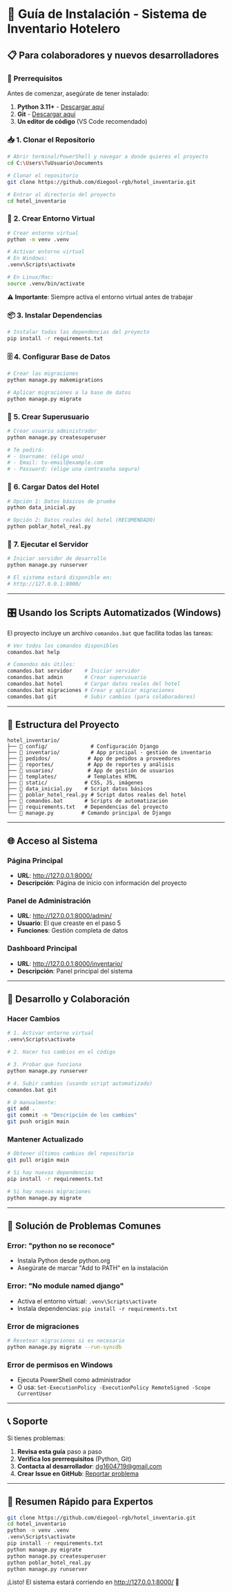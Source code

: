 # 🚀 Guía de Instalación - Sistema de Inventario Hotelero

## 📋 Para colaboradores y nuevos desarrolladores

### 🔧 **Prerrequisitos**

Antes de comenzar, asegúrate de tener instalado:

1. **Python 3.11+** - [Descargar aquí](https://www.python.org/downloads/)
2. **Git** - [Descargar aquí](https://git-scm.com/downloads)
3. **Un editor de código** (VS Code recomendado)

### 📥 **1. Clonar el Repositorio**

```bash
# Abrir terminal/PowerShell y navegar a donde quieres el proyecto
cd C:\Users\TuUsuario\Documents

# Clonar el repositorio
git clone https://github.com/diegool-rgb/hotel_inventario.git

# Entrar al directorio del proyecto
cd hotel_inventario
```

### 🐍 **2. Crear Entorno Virtual**

```bash
# Crear entorno virtual
python -m venv .venv

# Activar entorno virtual
# En Windows:
.venv\Scripts\activate

# En Linux/Mac:
source .venv/bin/activate
```

**⚠️ Importante**: Siempre activa el entorno virtual antes de trabajar

### 📦 **3. Instalar Dependencias**

```bash
# Instalar todas las dependencias del proyecto
pip install -r requirements.txt
```

### 🗄️ **4. Configurar Base de Datos**

```bash
# Crear las migraciones
python manage.py makemigrations

# Aplicar migraciones a la base de datos
python manage.py migrate
```

### 👤 **5. Crear Superusuario**

```bash
# Crear usuario administrador
python manage.py createsuperuser

# Te pedirá:
# - Username: (elige uno)
# - Email: tu-email@example.com
# - Password: (elige una contraseña segura)
```

### 🏨 **6. Cargar Datos del Hotel**

```bash
# Opción 1: Datos básicos de prueba
python data_inicial.py

# Opción 2: Datos reales del hotel (RECOMENDADO)
python poblar_hotel_real.py
```

### 🚀 **7. Ejecutar el Servidor**

```bash
# Iniciar servidor de desarrollo
python manage.py runserver

# El sistema estará disponible en:
# http://127.0.0.1:8000/
```

---

## 🎛️ **Usando los Scripts Automatizados (Windows)**

El proyecto incluye un archivo `comandos.bat` que facilita todas las tareas:

```bash
# Ver todos los comandos disponibles
comandos.bat help

# Comandos más útiles:
comandos.bat servidor    # Iniciar servidor
comandos.bat admin       # Crear superusuario
comandos.bat hotel       # Cargar datos reales del hotel
comandos.bat migraciones # Crear y aplicar migraciones
comandos.bat git         # Subir cambios (para colaboradores)
```

---

## 📁 **Estructura del Proyecto**

```
hotel_inventario/
├── 📁 config/              # Configuración Django
├── 📁 inventario/          # App principal - gestión de inventario
├── 📁 pedidos/            # App de pedidos a proveedores
├── 📁 reportes/           # App de reportes y análisis
├── 📁 usuarios/           # App de gestión de usuarios
├── 📁 templates/          # Templates HTML
├── 📁 static/            # CSS, JS, imágenes
├── 📄 data_inicial.py    # Script datos básicos
├── 📄 poblar_hotel_real.py # Script datos reales del hotel
├── 📄 comandos.bat       # Scripts de automatización
├── 📄 requirements.txt   # Dependencias del proyecto
└── 📄 manage.py         # Comando principal de Django
```

---

## 🌐 **Acceso al Sistema**

### **Página Principal**
- **URL**: http://127.0.0.1:8000/
- **Descripción**: Página de inicio con información del proyecto

### **Panel de Administración**
- **URL**: http://127.0.0.1:8000/admin/
- **Usuario**: El que creaste en el paso 5
- **Funciones**: Gestión completa de datos

### **Dashboard Principal**
- **URL**: http://127.0.0.1:8000/inventario/
- **Descripción**: Panel principal del sistema

---

## 🔧 **Desarrollo y Colaboración**

### **Hacer Cambios**

```bash
# 1. Activar entorno virtual
.venv\Scripts\activate

# 2. Hacer tus cambios en el código

# 3. Probar que funciona
python manage.py runserver

# 4. Subir cambios (usando script automatizado)
comandos.bat git

# O manualmente:
git add .
git commit -m "Descripción de los cambios"
git push origin main
```

### **Mantener Actualizado**

```bash
# Obtener últimos cambios del repositorio
git pull origin main

# Si hay nuevas dependencias
pip install -r requirements.txt

# Si hay nuevas migraciones
python manage.py migrate
```

---

## 🚨 **Solución de Problemas Comunes**

### **Error: "python no se reconoce"**
- Instala Python desde python.org
- Asegúrate de marcar "Add to PATH" en la instalación

### **Error: "No module named django"**
- Activa el entorno virtual: `.venv\Scripts\activate`
- Instala dependencias: `pip install -r requirements.txt`

### **Error de migraciones**
```bash
# Resetear migraciones si es necesario
python manage.py migrate --run-syncdb
```

### **Error de permisos en Windows**
- Ejecuta PowerShell como administrador
- O usa: `Set-ExecutionPolicy -ExecutionPolicy RemoteSigned -Scope CurrentUser`

---

## 📞 **Soporte**

Si tienes problemas:

1. **Revisa esta guía** paso a paso
2. **Verifica los prerrequisitos** (Python, Git)
3. **Contacta al desarrollador**: dg1604719@gmail.com
4. **Crear Issue en GitHub**: [Reportar problema](https://github.com/diegool-rgb/hotel_inventario/issues)

---

## 🎯 **Resumen Rápido para Expertos**

```bash
git clone https://github.com/diegool-rgb/hotel_inventario.git
cd hotel_inventario
python -m venv .venv
.venv\Scripts\activate
pip install -r requirements.txt
python manage.py migrate
python manage.py createsuperuser
python poblar_hotel_real.py
python manage.py runserver
```

¡Listo! El sistema estará corriendo en http://127.0.0.1:8000/ 🚀